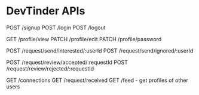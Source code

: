 # DevTinder APIs

POST /signup
POST /login
POST /logout

GET /profile/view
PATCH /profile/edit
PATCH /profile/password

POST /request/send/interested/:userId
POST /request/send/ignored/:userId

POST /request/review/accepted/:requestId
POST /request/review/rejected/:requestId

GET /connections
GET /request/received
GET /feed - get profiles of other users